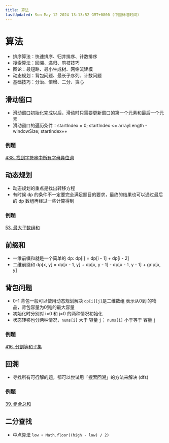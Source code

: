 ```yaml
---
title: 算法
lastUpdated: Sun May 12 2024 13:13:52 GMT+0800 (中国标准时间)
---
```


# 算法

- 排序算法：快速排序、归并排序、计数排序
- 搜索算法：回溯、递归、剪枝技巧
- 图论：最短路、最小生成树、网络流建模
- 动态规划：背包问题、最长子序列、计数问题
- 基础技巧：分治、倍增、二分、贪心

## 滑动窗口

- 滑动窗口初始化完成以后，滑动时只需要更新窗口的第一个元素和最后一个元素
- 滑动窗口的遍历条件：startIndex = 0; startIndex <= arrayLength - windowSize; startIndex++

### 例题

[438. 找到字符串中所有字母异位词](https://leetcode.cn/problems/find-all-anagrams-in-a-string/description/)

## 动态规划

- 动态规划的重点是找出转移方程
- 有时候 dp 的条件不一定要完全满足题目的要求，最终的结果也可以通过最后的 dp 数组再经过一些计算得到

### 例题

[53. 最大子数组和](https://leetcode.cn/problems/maximum-subarray)

## 前缀和

- 一维前缀和就是一个简单的 dp: dp[i] = dp[i - 1] + dp[i - 2]
- 二维前缀和 dp[x, y] = dp[x - 1, y] + dp[x, y - 1] - dp[x - 1, y - 1] + grip[x, y]

## 背包问题

- 0-1 背包一般可以使用动态规划解决 `dp[i][j]`是二维数组 表示从0到i的物品，背包容量为0到j的最大容量
- 初始化时分别对 i=0 和 j=0 的两种情况初始化
- 状态转移也分两种情况，`nums[i]` 大于 容量 `j`； `nums[i]` 小于等于 容量 `j`

### 例题

[416. 分割等和子集](https://leetcode.cn/problems/partition-equal-subset-sum/description/)

## 回溯

- 寻找所有可行解的题，都可以尝试用「搜索回溯」的方法来解决 (dfs)

### 例题

[39. 组合总和](https://leetcode.cn/problems/combination-sum/description)

## 二分查找

- 中点算法 `low + Math.floor((high - low) / 2)`
